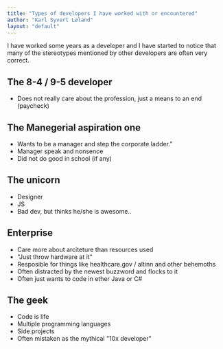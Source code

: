 ```yaml
---
title: "Types of developers I have worked with or encountered"
author: "Karl Syvert Løland"
layout: "default"
---
```


I have worked some years as a developer and I have started to notice that many
of the stereotypes mentioned by other developers are often very correct.



## The 8-4 / 9-5 developer
 - Does not really care about the profession, just a means to an end (paycheck)


## The Manegerial aspiration one
 - Wants to be a manager and step the corporate ladder.”
 - Manager speak and nonsence
 - Did not do good in school (if any)

## The unicorn
 - Designer
 - JS
 - Bad dev, but thinks he/she is awesome..

## Enterprise
 - Care more about arciteture than resources used
 - "Just throw hardware at it"
 - Resposible for things like healthcare.gov / altinn and other behemoths
 - Often distracted by the newest buzzword and flocks to it
 - Often just wants to code in ether Java or C#

## The geek
 - Code is life
 - Multiple programming languages
 - Side projects
 - Often mistaken as the mythical "10x developer"
